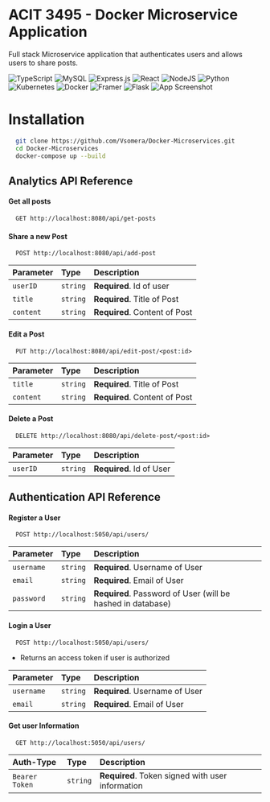 
# ACIT 3495 - Docker Microservice Application

Full stack Microservice application that authenticates users and allows users to share posts.

![TypeScript](https://img.shields.io/badge/typescript-%23007ACC.svg?style=for-the-badge&logo=typescript&logoColor=white) ![MySQL](https://img.shields.io/badge/MySQL-005C84?style=for-the-badge&logo=mysql&logoColor=white) ![Express.js](https://img.shields.io/badge/express.js-%23404d59.svg?style=for-the-badge&logo=express&logoColor=%2361DAFB) ![React](https://img.shields.io/badge/react-%2320232a.svg?style=for-the-badge&logo=react&logoColor=%2361DAFB) ![NodeJS](https://img.shields.io/badge/node.js-6DA55F?style=for-the-badge&logo=node.js&logoColor=white) ![Python](https://img.shields.io/badge/python-3670A0?style=for-the-badge&logo=python&logoColor=ffdd54) ![Kubernetes](https://img.shields.io/badge/kubernetes-%23326ce5.svg?style=for-the-badge&logo=kubernetes&logoColor=white) ![Docker](https://img.shields.io/badge/docker-%230db7ed.svg?style=for-the-badge&logo=docker&logoColor=white) ![Framer](https://img.shields.io/badge/Framer-black?style=for-the-badge&logo=framer&logoColor=blue) ![Flask](https://img.shields.io/badge/flask-%23000.svg?style=for-the-badge&logo=flask&logoColor=white) ![App Screenshot](https://cdn.discordapp.com/attachments/1156121031208087605/1161823337278865508/image.png?ex=6539b34d&is=65273e4d&hm=18bcd207f7b02b62f34bd0911b01fe0049a62dd7540e90613ad348ae56d670ad&)


# Installation


```bash
  git clone https://github.com/Vsomera/Docker-Microservices.git
  cd Docker-Microservices
  docker-compose up --build
```
    
## Analytics API Reference

#### Get all posts

```http
  GET http://localhost:8080/api/get-posts
```



#### Share a new Post

```http
  POST http://localhost:8080/api/add-post
```

| Parameter | Type     | Description                       |
| :-------- | :------- | :-------------------------------- |
| `userID`      | `string` | **Required**. Id of user |
| `title`      | `string` | **Required**. Title of Post |
| `content`      | `string` | **Required**. Content of Post |


#### Edit a Post

```http
  PUT http://localhost:8080/api/edit-post/<post:id>
```

| Parameter | Type     | Description                       |
| :-------- | :------- | :-------------------------------- |
| `title`      | `string` | **Required**. Title of Post |
| `content`      | `string` | **Required**. Content of Post |


#### Delete a Post

```http
  DELETE http://localhost:8080/api/delete-post/<post:id>
```

| Parameter | Type     | Description                       |
| :-------- | :------- | :-------------------------------- |
| `userID`      | `string` | **Required**. Id of User |


## Authentication API Reference

#### Register a User

```http
  POST http://localhost:5050/api/users/
```

| Parameter | Type     | Description                       |
| :-------- | :------- | :-------------------------------- |
| `username`      | `string` | **Required**. Username of User |
| `email`      | `string` | **Required**. Email of User |
| `password`      | `string` | **Required**. Password of User (will be hashed in database)|

#### Login a User

```http
  POST http://localhost:5050/api/users/
```
- Returns an access token if user is authorized

| Parameter | Type     | Description                       |
| :-------- | :------- | :-------------------------------- |
| `username`      | `string` | **Required**. Username of User |
| `email`      | `string` | **Required**. Email of User |


#### Get user Information

```http
  GET http://localhost:5050/api/users/
```

| Auth-Type | Type     | Description                       |
| :-------- | :------- | :-------------------------------- |
| `Bearer Token`      | `string` | **Required**. Token signed with user information |

